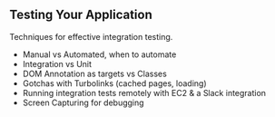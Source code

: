 ## Testing Your Application
Techniques for effective integration testing.

- Manual vs Automated, when to automate
- Integration vs Unit
- DOM Annotation as targets vs Classes
- Gotchas with Turbolinks (cached pages, loading)
- Running integration tests remotely with EC2 & a Slack integration
- Screen Capturing for debugging

